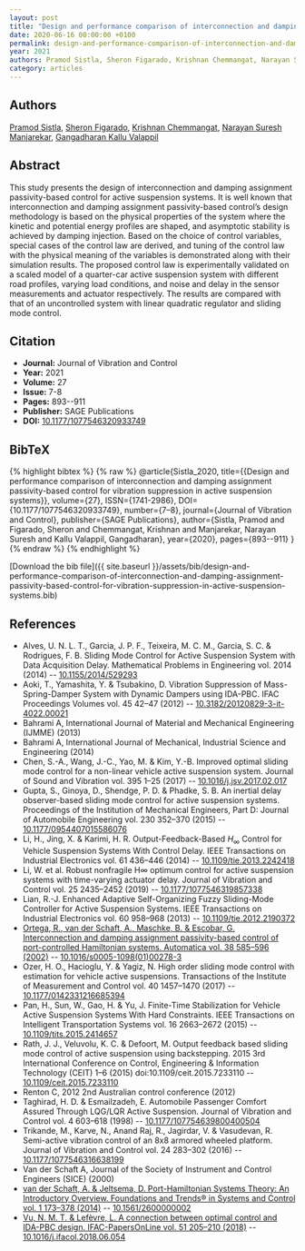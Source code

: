 ```yaml
---
layout: post
title: "Design and performance comparison of interconnection and damping assignment passivity-based control for vibration suppression in active suspension systems"
date: 2020-06-16 00:00:00 +0100
permalink: design-and-performance-comparison-of-interconnection-and-damping-assignment-passivity-based-control-for-vibration-suppression-in-active-suspension-systems
year: 2021
authors: Pramod Sistla, Sheron Figarado, Krishnan Chemmangat, Narayan Suresh Manjarekar, Gangadharan Kallu Valappil
category: articles
---
```

 
## Authors
[Pramod Sistla](authors/pramod-sistla), [Sheron Figarado](authors/sheron-figarado), [Krishnan Chemmangat](authors/krishnan-chemmangat), [Narayan Suresh Manjarekar](authors/narayan-suresh-manjarekar), [Gangadharan Kallu Valappil](authors/gangadharan-kallu-valappil)
 
## Abstract
 This study presents the design of interconnection and damping assignment passivity-based control for active suspension systems. It is well known that interconnection and damping assignment passivity-based control’s design methodology is based on the physical properties of the system where the kinetic and potential energy profiles are shaped, and asymptotic stability is achieved by damping injection. Based on the choice of control variables, special cases of the control law are derived, and tuning of the control law with the physical meaning of the variables is demonstrated along with their simulation results. The proposed control law is experimentally validated on a scaled model of a quarter-car active suspension system with different road profiles, varying load conditions, and noise and delay in the sensor measurements and actuator respectively. The results are compared with that of an uncontrolled system with linear quadratic regulator and sliding mode control. 
 
## Citation
- **Journal:** Journal of Vibration and Control
- **Year:** 2021
- **Volume:** 27
- **Issue:** 7-8
- **Pages:** 893--911
- **Publisher:** SAGE Publications
- **DOI:** [10.1177/1077546320933749](https://doi.org/10.1177/1077546320933749)
 
## BibTeX
{% highlight bibtex %}
{% raw %}
@article{Sistla_2020,
  title={{Design and performance comparison of interconnection and damping assignment passivity-based control for vibration suppression in active suspension systems}},
  volume={27},
  ISSN={1741-2986},
  DOI={10.1177/1077546320933749},
  number={7–8},
  journal={Journal of Vibration and Control},
  publisher={SAGE Publications},
  author={Sistla, Pramod and Figarado, Sheron and Chemmangat, Krishnan and Manjarekar, Narayan Suresh and Kallu Valappil, Gangadharan},
  year={2020},
  pages={893--911}
}
{% endraw %}
{% endhighlight %}
 
[Download the bib file]({{ site.baseurl }}/assets/bib/design-and-performance-comparison-of-interconnection-and-damping-assignment-passivity-based-control-for-vibration-suppression-in-active-suspension-systems.bib)
 
## References
- Alves, U. N. L. T., Garcia, J. P. F., Teixeira, M. C. M., Garcia, S. C. & Rodrigues, F. B. Sliding Mode Control for Active Suspension System with Data Acquisition Delay. Mathematical Problems in Engineering vol. 2014 (2014) -- [10.1155/2014/529293](https://doi.org/10.1155/2014/529293)
- Aoki, T., Yamashita, Y. & Tsubakino, D. Vibration Suppression of Mass-Spring-Damper System with Dynamic Dampers using IDA-PBC. IFAC Proceedings Volumes vol. 45 42–47 (2012) -- [10.3182/20120829-3-it-4022.00021](https://doi.org/10.3182/20120829-3-it-4022.00021)
- Bahrami A, International Journal of Material and Mechanical Engineering (IJMME) (2013)
- Bahrami A, International Journal of Mechanical, Industrial Science and Engineering (2014)
- Chen, S.-A., Wang, J.-C., Yao, M. & Kim, Y.-B. Improved optimal sliding mode control for a non-linear vehicle active suspension system. Journal of Sound and Vibration vol. 395 1–25 (2017) -- [10.1016/j.jsv.2017.02.017](https://doi.org/10.1016/j.jsv.2017.02.017)
- Gupta, S., Ginoya, D., Shendge, P. D. & Phadke, S. B. An inertial delay observer-based sliding mode control for active suspension systems. Proceedings of the Institution of Mechanical Engineers, Part D: Journal of Automobile Engineering vol. 230 352–370 (2015) -- [10.1177/0954407015586076](https://doi.org/10.1177/0954407015586076)
- Li, H., Jing, X. & Karimi, H. R. Output-Feedback-Based $H_{\infty}$ Control for Vehicle Suspension Systems With Control Delay. IEEE Transactions on Industrial Electronics vol. 61 436–446 (2014) -- [10.1109/tie.2013.2242418](https://doi.org/10.1109/tie.2013.2242418)
- Li, W. et al. Robust nonfragile H∞ optimum control for active suspension systems with time-varying actuator delay. Journal of Vibration and Control vol. 25 2435–2452 (2019) -- [10.1177/1077546319857338](https://doi.org/10.1177/1077546319857338)
- Lian, R.-J. Enhanced Adaptive Self-Organizing Fuzzy Sliding-Mode Controller for Active Suspension Systems. IEEE Transactions on Industrial Electronics vol. 60 958–968 (2013) -- [10.1109/tie.2012.2190372](https://doi.org/10.1109/tie.2012.2190372)
- [Ortega, R., van der Schaft, A., Maschke, B. & Escobar, G. Interconnection and damping assignment passivity-based control of port-controlled Hamiltonian systems. Automatica vol. 38 585–596 (2002)](interconnection-and-damping-assignment-passivity-based-control-of-port-controlled-hamiltonian-systems) -- [10.1016/s0005-1098(01)00278-3](https://doi.org/10.1016/s0005-1098(01)00278-3)
- Ozer, H. O., Hacioglu, Y. & Yagiz, N. High order sliding mode control with estimation for vehicle active suspensions. Transactions of the Institute of Measurement and Control vol. 40 1457–1470 (2017) -- [10.1177/0142331216685394](https://doi.org/10.1177/0142331216685394)
- Pan, H., Sun, W., Gao, H. & Yu, J. Finite-Time Stabilization for Vehicle Active Suspension Systems With Hard Constraints. IEEE Transactions on Intelligent Transportation Systems vol. 16 2663–2672 (2015) -- [10.1109/tits.2015.2414657](https://doi.org/10.1109/tits.2015.2414657)
- Rath, J. J., Veluvolu, K. C. & Defoort, M. Output feedback based sliding mode control of active suspension using backstepping. 2015 3rd International Conference on Control, Engineering &amp; Information Technology (CEIT) 1–6 (2015) doi:10.1109/ceit.2015.7233110 -- [10.1109/ceit.2015.7233110](https://doi.org/10.1109/ceit.2015.7233110)
- Renton C, 2012 2nd Australian control conference (2012)
- Taghirad, H. D. & Esmailzadeh, E. Automobile Passenger Comfort Assured Through LQG/LQR Active Suspension. Journal of Vibration and Control vol. 4 603–618 (1998) -- [10.1177/107754639800400504](https://doi.org/10.1177/107754639800400504)
- Trikande, M., Karve, N., Anand Raj, R., Jagirdar, V. & Vasudevan, R. Semi-active vibration control of an 8x8 armored wheeled platform. Journal of Vibration and Control vol. 24 283–302 (2016) -- [10.1177/1077546316638199](https://doi.org/10.1177/1077546316638199)
- Van der Schaft A, Journal of the Society of Instrument and Control Engineers (SICE) (2000)
- [van der Schaft, A. & Jeltsema, D. Port-Hamiltonian Systems Theory: An Introductory Overview. Foundations and Trends® in Systems and Control vol. 1 173–378 (2014)](port-hamiltonian-systems-theory-an-introductory-overview) -- [10.1561/2600000002](https://doi.org/10.1561/2600000002)
- [Vu, N. M. T. & Lefèvre, L. A connection between optimal control and IDA-PBC design. IFAC-PapersOnLine vol. 51 205–210 (2018)](a-connection-between-optimal-control-and-ida-pbc-design) -- [10.1016/j.ifacol.2018.06.054](https://doi.org/10.1016/j.ifacol.2018.06.054)

